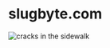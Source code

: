 # slugbyte.com

![cracks in the sidewalk](https://assets.slugbyte.com/github/image/github-header-00008.png)
